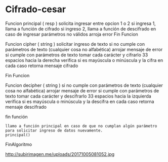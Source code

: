 # Cifrado-cesar
Funcion principal ( resp )
     solicita ingresar entre opcion 1 o 2
     si ingresa 1, llama a función de cifrado
     si ingreso 2, llama a función de descifrado
     en caso de ingresar parámetros no válidos arroja error
Fin Funcion

Funcion cipher ( string )
   solicitar ingreso de texto
    si no cumple con parámetros de texto (cualquier cosa no alfabética) arrojar mensaje de error
        si cumple con parámetros de texto tomar cada carácter y cifrarlo 33 espacios hacia la derecha
        verifica si es mayúscula o minúscula y la cifra en cada caso
    retorna mensaje cifrado

Fin Funcion

Funcion decipher ( string )
       si no cumple con parámetros de texto (cualquier cosa no alfabética) arrojar mensaje de error
        si cumple con parámetros de texto tomar cada carácter y descifrarlo 33 espacios hacia la izquierda
        verifica si es mayúscula o minúscula y la descifra en cada caso
    retorna mensaje descifrado

fin función

    llamo a función principal en caso de que no cumplan algún parámetro para solicitar ingreso de datos nuevamente.
    principal()
FinAlgoritmo


http://subirimagen.me/uploads/20171005081052.jpg
